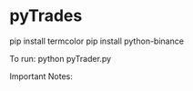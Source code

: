 # pyTrades

pip install termcolor
pip install python-binance

To run: python pyTrader.py

Important Notes:
